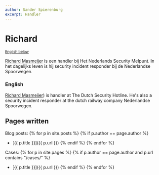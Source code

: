 ```yaml
---
author: Sander Spierenburg
excerpt: Handler
---
```

Richard
==================

<small>[English below](#english)</small>

[Richard Masmeijer](https://www.linkedin.com/in/richard-masmeijer/) is een handler bij Het Nederlands Security Melpunt. In het dagelijks leven is hij security incident responder bij de Nederlandse Spoorwegen.


### English

[Richard Masmeijer](https://www.linkedin.com/in/richard-masmeijer/)) is  handler at The Dutch Security Hotline. He's also a security incident responder at the dutch railway company Nederlandse Spoorwegen.

Pages written
-------------

Blog posts:
{% for p in site.posts %}
  {% if p.author == page.author %}
* [{{ p.title }}]({{ p.url }})
  {% endif %}
{% endfor %}

Cases:
{% for p in site.pages %}
  {% if p.author == page.author and p.url contains "/cases/" %}
* [{{ p.title }}]({{ p.url }})
  {% endif %}
{% endfor %}
